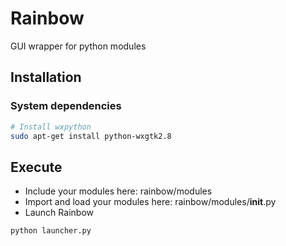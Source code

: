 # Rainbow
GUI wrapper for python modules

## Installation

### System dependencies

```bash
# Install wxpython
sudo apt-get install python-wxgtk2.8
```

## Execute

* Include your modules here: rainbow/modules
* Import and load your modules here: rainbow/modules/__init__.py
* Launch Rainbow

```bash
python launcher.py
```
